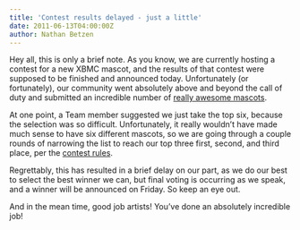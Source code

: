 ```yaml
---
title: 'Contest results delayed - just a little'
date: 2011-06-13T04:00:00Z
author: Nathan Betzen
---
```

Hey all, this is only a brief note. As you know, we are currently hosting a contest for a new XBMC mascot, and the results of that contest were supposed to be finished and announced today. Unfortunately (or fortunately), our community went absolutely above and beyond the call of duty and submitted an incredible number of [really awesome mascots](http://xbmc.exstatic.org/mascots/ "really awesome mascots").

 At one point, a Team member suggested we just take the top six, because the selection was so difficult. Unfortunately, it really wouldn’t have made much sense to have six different mascots, so we are going through a couple rounds of narrowing the list to reach our top three first, second, and third place, per the [contest rules](https://kodi.wiki/natethomas/2011/05/02/mascot-contest/ "mascot rules").

 Regrettably, this has resulted in a brief delay on our part, as we do our best to select the best winner we can, but final voting is occurring as we speak, and a winner will be announced on Friday. So keep an eye out.

 And in the mean time, good job artists! You’ve done an absolutely incredible job!

 